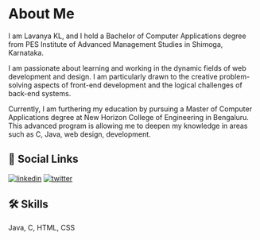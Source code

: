 
# About Me

I am Lavanya KL, and I hold a Bachelor of Computer Applications degree from PES Institute of Advanced Management Studies in Shimoga, Karnataka.

I am passionate about learning and working in the dynamic fields of web development and design. I am particularly drawn to the creative problem-solving aspects of front-end development and the logical challenges of back-end systems. 

Currently, I am furthering my education by pursuing a Master of Computer Applications degree at New Horizon College of Engineering in Bengaluru. This advanced program is allowing me to deepen my knowledge in areas such as C, Java, web design, development. 





## 🔗 Social Links

[![linkedin](https://img.shields.io/badge/linkedin-0A66C2?style=for-the-badge&logo=linkedin&logoColor=white)](https://www.linkedin.com/in/lavanya-kl0/)
[![twitter](https://img.shields.io/badge/twitter-1DA1F2?style=for-the-badge&logo=twitter&logoColor=white)](https://www.x.com/lavanya_K_L)


## 🛠 Skills

Java, C, HTML, CSS

